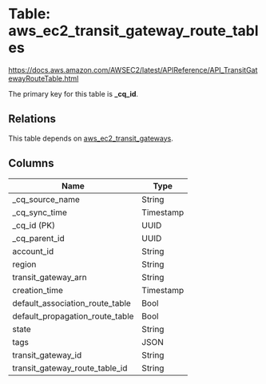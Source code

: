# Table: aws_ec2_transit_gateway_route_tables

https://docs.aws.amazon.com/AWSEC2/latest/APIReference/API_TransitGatewayRouteTable.html

The primary key for this table is **_cq_id**.

## Relations
This table depends on [aws_ec2_transit_gateways](aws_ec2_transit_gateways.md).

## Columns
| Name          | Type          |
| ------------- | ------------- |
|_cq_source_name|String|
|_cq_sync_time|Timestamp|
|_cq_id (PK)|UUID|
|_cq_parent_id|UUID|
|account_id|String|
|region|String|
|transit_gateway_arn|String|
|creation_time|Timestamp|
|default_association_route_table|Bool|
|default_propagation_route_table|Bool|
|state|String|
|tags|JSON|
|transit_gateway_id|String|
|transit_gateway_route_table_id|String|